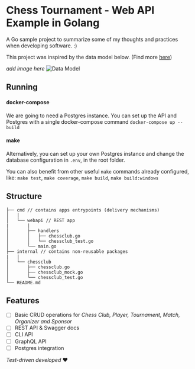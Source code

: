 # Chess Tournament - Web API Example in Golang

A Go sample project to summarize some of my thoughts and practices when developing software. :)

This project was inspired by the data model below. (Find more [here](http://www.databaseanswers.org/data_models/chess_tournaments/index.htm))

*add image here*
![Data Model](http://www.databaseanswers.org/data_models/chess_tournaments/images/data_model.gif)


## Running
#### docker-compose
We are going to need a Postgres instance. You can set up the API and Postgres with a single docker-compose command
`docker-compose up --build`

#### make
Alternatively, you can set up your own Postgres instance and change the database configuration in `.env`, in the root folder.

You can also benefit from other useful `make` commands already configured, like:
`make test`, `make coverage`, `make build`, `make build:windows`

## Structure
```
├── cmd // contains apps entrypoints (delivery mechanisms)
│   | 
│   └── webapi // REST app 
|       |
│       ├── handlers
│       │   ├── chessclub.go
│       │   └── chessclub_test.go
│       └── main.go
├── internal // contains non-reusable packages
|   |
│   └── chessclub 
│       ├── chessclub.go
│       ├── chessclub_mock.go
│       └── chessclub_test.go
└── README.md
```

## Features
- [ ] Basic CRUD operations for *Chess Club, Player, Tournament, Match, Organizer and  Sponsor*
- [ ] REST API & Swagger docs
- [ ] CLI API
- [ ] GraphQL API
- [ ] Postgres integration

*Test-driven developed* :hearts:
